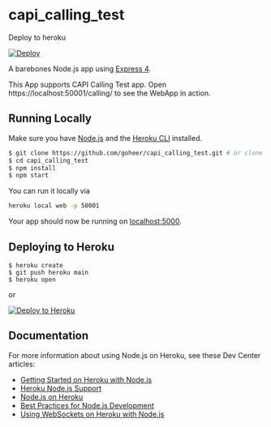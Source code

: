 # capi_calling_test

Deploy to heroku

[![Deploy](https://www.herokucdn.com/deploy/button.svg)](https://heroku.com/deploy)

A barebones Node.js app using [Express 4](http://expressjs.com/).

This App supports CAPI Calling Test app. Open https://localhost:50001/calling/ to see the WebApp in action.

## Running Locally

Make sure you have [Node.js](http://nodejs.org/) and the [Heroku CLI](https://cli.heroku.com/) installed.

```sh
$ git clone https://github.com/goheer/capi_calling_test.git # or clone your own fork
$ cd capi_calling_test
$ npm install
$ npm start
```

You can run it locally via
```sh
heroku local web -p 50001
```

Your app should now be running on [localhost:5000](http://localhost:5000/).

## Deploying to Heroku

```
$ heroku create
$ git push heroku main
$ heroku open
```
or

[![Deploy to Heroku](https://www.herokucdn.com/deploy/button.svg)](https://heroku.com/deploy)

## Documentation

For more information about using Node.js on Heroku, see these Dev Center articles:

- [Getting Started on Heroku with Node.js](https://devcenter.heroku.com/articles/getting-started-with-nodejs)
- [Heroku Node.js Support](https://devcenter.heroku.com/articles/nodejs-support)
- [Node.js on Heroku](https://devcenter.heroku.com/categories/nodejs)
- [Best Practices for Node.js Development](https://devcenter.heroku.com/articles/node-best-practices)
- [Using WebSockets on Heroku with Node.js](https://devcenter.heroku.com/articles/node-websockets)
